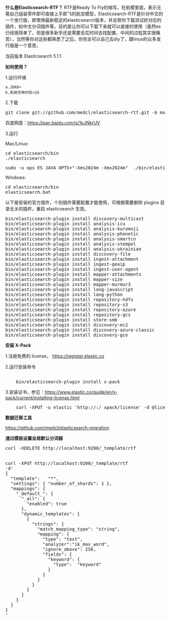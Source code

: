 **什么是Elasticsearch-RTF？**
RTF是Ready To Fly的缩写，在航模里面，表示无需自己组装零件即可直接上手即飞的航空模型，Elasticsearch-RTF是针对中文的一个发行版，即使用最新稳定的elasticsearch版本，并且帮你下载测试好对应的插件，如中文分词插件等，目的是让你可以下载下来就可以直接的使用（虽然es已经很简单了，但是很多新手还是需要去花时间去找配置，中间的过程其实很痛苦），当然等你对这些都熟悉了之后，你完全可以自己去diy了，跟linux的众多发行版是一个意思。


当前版本 Elasticsearch 5.1.1


**如何使用？**


1.运行环境

	a.JDK8+  
	b.系统可用内存>2G 


2.下载

<pre>git clone git://github.com/medcl/elasticsearch-rtf.git -b master --depth 1</pre>

百度网盘：https://pan.baidu.com/s/1pJNkrUV


3.运行

Mac/Linux:
<pre>cd elasticsearch/bin
./elasticsearch</pre>
<pre>
sudo -u ops ES_JAVA_OPTS="-Xms2024m -Xmx2024m"  ./bin/elasticsearch  -d
</pre>

Windows:
<pre>cd elasticsearch/bin
elasticsearch.bat</pre>

以下是安装的官方插件，个别插件需要配置才能使用，可根据需要删除 plugins 目录无关的插件，重启 elasticsearch 生效。

<pre>
bin/elasticsearch-plugin install discovery-multicast
bin/elasticsearch-plugin install analysis-icu
bin/elasticsearch-plugin install analysis-kuromoji
bin/elasticsearch-plugin install analysis-phonetic
bin/elasticsearch-plugin install analysis-smartcn
bin/elasticsearch-plugin install analysis-stempel
bin/elasticsearch-plugin install analysis-ukrainian
bin/elasticsearch-plugin install discovery-file
bin/elasticsearch-plugin install ingest-attachment
bin/elasticsearch-plugin install ingest-geoip
bin/elasticsearch-plugin install ingest-user-agent
bin/elasticsearch-plugin install mapper-attachments
bin/elasticsearch-plugin install mapper-size
bin/elasticsearch-plugin install mapper-murmur3
bin/elasticsearch-plugin install lang-javascript
bin/elasticsearch-plugin install lang-python
bin/elasticsearch-plugin install repository-hdfs
bin/elasticsearch-plugin install repository-s3
bin/elasticsearch-plugin install repository-azure
bin/elasticsearch-plugin install repository-gcs
bin/elasticsearch-plugin install store-smb
bin/elasticsearch-plugin install discovery-ec2
bin/elasticsearch-plugin install discovery-azure-classic
bin/elasticsearch-plugin install discovery-gce
</pre>

**安装 X-Pack**

1.注册免费的 license， https://register.elastic.co

2.运行安装命令
<pre> 
	bin/elasticsearch-plugin install x-pack 
</pre>

3.安装证书，参见：https://www.elastic.co/guide/en/x-pack/current/installing-license.html
<pre>
	curl -XPUT -u elastic 'http://<host>:<port>/_xpack/license' -d @license.json
</pre>

**数据迁移工具**

https://github.com/medcl/elasticsearch-migration


**通过模板设置全局默认分词器**

<pre>
curl -XDELETE http://localhost:9200/_template/rtf


curl -XPUT http://localhost:9200/_template/rtf
-d'
{
  "template":   "*", 
  "settings": { "number_of_shards": 1 }, 
  "mappings": {
    "_default_": {
      "_all": { 
        "enabled": true
      },
      "dynamic_templates": [
        {
          "strings": { 
            "match_mapping_type": "string",
            "mapping": {
              "type": "text",
              "analyzer":"ik_max_word",
              "ignore_above": 256,
              "fields": {
                "keyword": {
                  "type":  "keyword"
                }
              }
            }
          }
        }
      ]
    }
  }
}
'
</pre>

